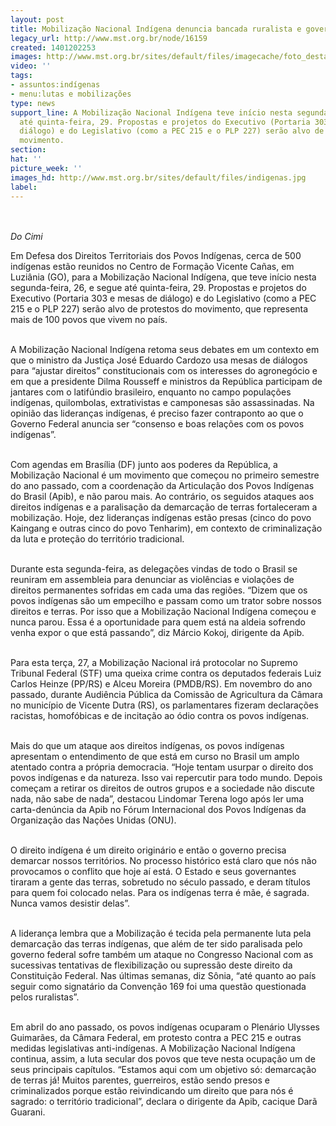 ```yaml
---
layout: post
title: Mobilização Nacional Indígena denuncia bancada ruralista e governo federal
legacy_url: http://www.mst.org.br/node/16159
created: 1401202253
images: http://www.mst.org.br/sites/default/files/imagecache/foto_destaque/indigenas.jpg
video: ''
tags:
- assuntos:indígenas
- menu:lutas e mobilizações
type: news
support_line: A Mobilização Nacional Indígena teve início nesta segunda-feira e segue
  até quinta-feira, 29. Propostas e projetos do Executivo (Portaria 303 e mesas de
  diálogo) e do Legislativo (como a PEC 215 e o PLP 227) serão alvo de protestos do
  movimento.
section: 
hat: ''
picture_week: ''
images_hd: http://www.mst.org.br/sites/default/files/indigenas.jpg
label: 
---
```

<p><br><br><em>Do Cimi<br></em></p><p>Em Defesa dos Direitos Territoriais dos Povos Indígenas, cerca de 500 indígenas estão reunidos no Centro de Formação Vicente Cañas, em Luziânia (GO), para a Mobilização Nacional Indígena, que teve início nesta segunda-feira, 26, e segue até quinta-feira, 29. Propostas e projetos do Executivo (Portaria 303 e mesas de diálogo) e do Legislativo (como a PEC 215 e o PLP 227) serão alvo de protestos do movimento, que representa mais de 100 povos que vivem no país.</p><p><br>A Mobilização Nacional Indígena retoma seus debates em um contexto em que o ministro da Justiça José Eduardo Cardozo usa mesas de diálogos para “ajustar direitos” constitucionais com os interesses do agronegócio e em que a presidente Dilma Rousseff e ministros da República participam de jantares com o latifúndio brasileiro, enquanto no campo populações indígenas, quilombolas, extrativistas e camponesas são assassinadas. Na opinião das lideranças indígenas, é preciso fazer contraponto ao que o Governo Federal anuncia ser “consenso e boas relações com os povos indígenas”. &nbsp; &nbsp;&nbsp;</p><p><br>Com agendas em Brasília (DF) junto aos poderes da República, a Mobilização Nacional é um movimento que começou no primeiro semestre do ano passado, com a coordenação da Articulação dos Povos Indígenas do Brasil (Apib), e não parou mais. Ao contrário, os seguidos ataques aos direitos indígenas e a paralisação da demarcação de terras fortaleceram a mobilização. Hoje, dez lideranças indígenas estão presas (cinco do povo Kaingang e outras cinco do povo Tenharim), em contexto de criminalização da luta e proteção do território tradicional.</p><p><br>Durante esta segunda-feira, as delegações vindas de todo o Brasil se reuniram em assembleia para denunciar as violências e violações de direitos permanentes sofridas em cada uma das regiões. “Dizem que os povos indígenas são um empecilho e passam como um trator sobre nossos direitos e terras. Por isso que a Mobilização Nacional Indígena começou e nunca parou. Essa é a oportunidade para quem está na aldeia sofrendo venha expor o que está passando”, diz Márcio Kokoj, dirigente da Apib. &nbsp;</p><p><br>Para esta terça, 27, a Mobilização Nacional irá protocolar no Supremo Tribunal Federal (STF) uma queixa crime contra os deputados federais Luiz Carlos Heinze (PP/RS) e Alceu Moreira (PMDB/RS). Em novembro do ano passado, durante Audiência Pública da Comissão de Agricultura da Câmara no município de Vicente Dutra (RS), os parlamentares fizeram declarações racistas, homofóbicas e de incitação ao ódio contra os povos indígenas.</p><p><br>Mais do que um ataque aos direitos indígenas, os povos indígenas apresentam o entendimento de que está em curso no Brasil um amplo atentado contra a própria democracia. “Hoje tentam usurpar o direito dos povos indígenas e da natureza. Isso vai repercutir para todo mundo. Depois começam a retirar os direitos de outros grupos e a sociedade não discute nada, não sabe de nada”, destacou Lindomar Terena logo após ler uma carta-denúncia da Apib no Fórum Internacional dos Povos Indígenas da Organização das Nações Unidas (ONU). &nbsp;</p><p><br>O direito indígena é um direito originário e então o governo precisa demarcar nossos territórios. No processo histórico está claro que nós não provocamos o conflito que hoje aí está. O Estado e seus governantes tiraram a gente das terras, sobretudo no século passado, e deram títulos para quem foi colocado nelas. Para os indígenas terra é mãe, é sagrada. Nunca vamos desistir delas”.</p><p><br>A liderança lembra que a Mobilização é tecida pela permanente luta pela demarcação das terras indígenas, que além de ter sido paralisada pelo governo federal sofre também um ataque no Congresso Nacional com as sucessivas tentativas de flexibilização ou supressão deste direito da Constituição Federal. Nas últimas semanas, diz Sônia, “até quanto ao país seguir como signatário da Convenção 169 foi uma questão questionada pelos ruralistas”. &nbsp; &nbsp;</p><p><br>Em abril do ano passado, os povos indígenas ocuparam o Plenário Ulysses Guimarães, da Câmara Federal, em protesto contra a PEC 215 e outras medidas legislativas anti-indígenas. A Mobilização Nacional Indígena continua, assim, a luta secular dos povos que teve nesta ocupação um de seus principais capítulos. “Estamos aqui com um objetivo só: demarcação de terras já! Muitos parentes, guerreiros, estão sendo presos e criminalizados porque estão reivindicando um direito que para nós é sagrado: o território tradicional”, declara o dirigente da Apib, cacique Darã Guarani.</p><div>&nbsp;</div><div>&nbsp;</div>
